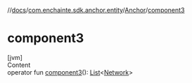 //[docs](../../index.md)/[com.enchainte.sdk.anchor.entity](../index.md)/[Anchor](index.md)/[component3](component3.md)



# component3  
[jvm]  
Content  
operator fun [component3](component3.md)(): [List](https://kotlinlang.org/api/latest/jvm/stdlib/kotlin.collections/-list/index.html)<[Network](../-network/index.md)>  



